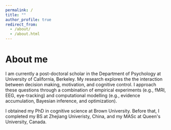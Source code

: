 ```yaml
---
permalink: /
title: ""
author_profile: true
redirect_from: 
  - /about/
  - /about.html
---
```


About me
======
I am currently a post-doctoral scholar in the Department of Psychology at University of California, Berkeley. My research explores the the interaction between decision making, motivation, and cognitive control. I approach these questions through a combination of empirical experiments (e.g., fMRI, EEG, eye-tracking) and computational modelling (e.g., evidence accumulation, Bayesian inference, and optimization).

I obtained my PhD in cognitive science at Brown University. Before that, I completed my BS at Zhejiang Univeristy, China, and my MASc at Queen's University, Canada.
